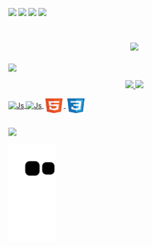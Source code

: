  <img src="https://media.giphy.com/media/mGcNjsfWAjY5AEZNw6/giphy.gif" width="50"> <img src="https://media.giphy.com/media/mGcNjsfWAjY5AEZNw6/giphy.gif" width="50">
 <img src="https://media.giphy.com/media/mGcNjsfWAjY5AEZNw6/giphy.gif" width="50">  <img src="https://media.giphy.com/media/mGcNjsfWAjY5AEZNw6/giphy.gif" width="50">


<h1 align="center">
  <a href="https://git.io/typing-svg">
    <img src="https://readme-typing-svg.herokuapp.com/?lines=Olá!!!,+👋;Sou+Cintia+Carvalho+....;&center=true&size=30">
  </a>
</h1>






<p align="left"> 
 <img src="https://i.pinimg.com/originals/5a/9e/49/5a9e493ebec738ad8ed01b8f6c1b6c0f.gif"height="300em">

<div align="center">
  <a href="https://github.com/CarvalhoCintia">
  <img height="180em" src="https://github-readme-stats.vercel.app/api?username=CarvalhoCintia&show_icons=true&theme=dracula&include_all_commits=true&count_private=true"/>
  <img height="170em" src="https://github-readme-stats.vercel.app/api/top-langs/?username=CarvalhoCintia&layout=compact&langs_count=7&theme=dracula"/>
</div>

  <div style="display: inline_block"><br>
   
  <img align="center" alt="Js" height="30" width="40" src="https://cdn.jsdelivr.net/gh/devicons/devicon/icons/java/java-original.svg" />           
  <img align="center" alt="Js" height="30" width="40" src="https://cdn.jsdelivr.net/gh/devicons/devicon/icons/c/c-original.svg" />          
  <img align="center" alt="HTML" height="30" width="40" src="https://raw.githubusercontent.com/devicons/devicon/master/icons/html5/html5-original.svg">
  <img align="center" alt="CSS" height="30" width="40" src="https://raw.githubusercontent.com/devicons/devicon/master/icons/css3/css3-original.svg">
   
</div>
  
 ##
  
  <div> 
  <a href = "cintiacarvalhodasilva7@gmail.com"><img src="https://img.shields.io/badge/-Gmail-%23333?style=for-the-badge&logo=gmail&logoColor=white" target="_blank"></a>
  
 
  ![Snake animation](https://github.com/CarvalhoCintia/CarvalhoCintia/blob/output/github-contribution-grid-snake.svg)
 
</div>
